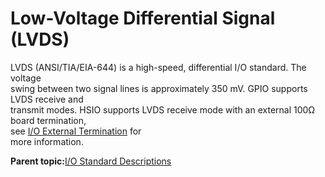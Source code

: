 # Low-Voltage Differential Signal \(LVDS\)

LVDS \(ANSI/TIA/EIA-644\) is a high-speed, differential I/O standard. The voltage<br /> swing between two signal lines is approximately 350 mV. GPIO supports LVDS receive and<br /> transmit modes. HSIO supports LVDS receive mode with an external 100Ω board termination,<br /> see [I/O External Termination](GUID-81AF537E-CBCA-4F12-8617-BC33468205D6.md) for<br /> more information.

**Parent topic:**[I/O Standard Descriptions](GUID-07F30430-9CF8-4A1E-8C90-A8B9D9B8986F.md)

